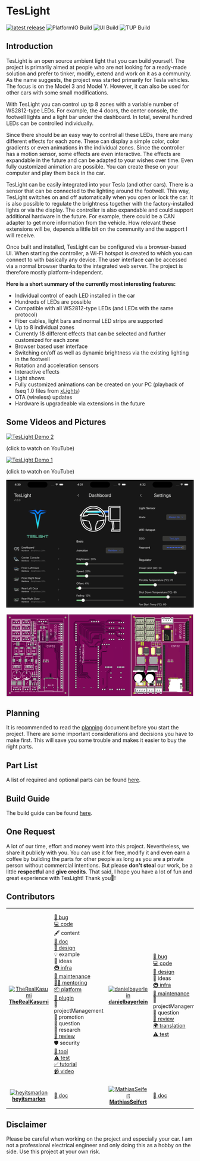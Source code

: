# TesLight

[![latest release](https://img.shields.io/github/v/release/TheRealKasumi/TesLight)](https://github.com/TheRealKasumi/TesLight/releases/latest)
![PlatformIO Build](https://github.com/TheRealKasumi/TesLight/actions/workflows/PlatformIO-Build.yml/badge.svg?branch=main)
![UI Build](https://github.com/TheRealKasumi/TesLight/actions/workflows/ui-build.yml/badge.svg?branch=main)
![TUP Build](https://github.com/TheRealKasumi/TesLight/actions/workflows/teslight-update-packaging-tool-and-tup-file-build.yml/badge.svg?branch=main)

## Introduction

TesLight is an open source ambient light that you can build yourself.
The project is primarily aimed at people who are not looking for a ready-made solution and prefer to tinker, modify, extend and work on it as a community.
As the name suggests, the project was started primarily for Tesla vehicles.
The focus is on the Model 3 and Model Y.
However, it can also be used for other cars with some small modifications.

With TesLight you can control up tp 8 zones with a variable number of WS2812-type LEDs.
For example, the 4 doors, the center console, the footwell lights and a light bar under the dashboard.
In total, several hundred LEDs can be controlled individually.

Since there should be an easy way to control all these LEDs, there are many different effects for each zone.
These can display a simple color, color gradients or even animations in the individual zones.
Since the controller has a motion sensor, some effects are even interactive.
The effects are expandable in the future and can be adapted to your wishes over time.
Even fully customized animation are possible.
You can create these on your computer and play them back in the car.

TesLight can be easily integrated into your Tesla (and other cars).
There is a sensor that can be connected to the lighting around the footwell.
This way, TesLight switches on and off automatically when you open or lock the car.
It is also possible to regulate the brightness together with the factory-installed lights or via the display.
The controller is also expandable and could support additional hardware in the future.
For example, there could be a CAN adapter to get more information from the vehicle.
How relevant these extensions will be, depends a little bit on the community and the support I will receive.

Once built and installed, TesLight can be configured via a browser-based UI.
When starting the controller, a Wi-Fi hotspot is created to which you can connect to with basically any device.
The user interface can be accessed via a normal browser thanks to the integrated web server.
The project is therefore mostly platform-independent.

**Here is a short summary of the currently most interesting features:**

- Individual control of each LED installed in the car
- Hundreds of LEDs are possible
- Compatible with all WS2812-type LEDs (and LEDs with the same protocol)
- Fiber cables, light bars and normal LED strips are supported
- Up to 8 individual zones
- Currently 18 different effects that can be selected and further customized for each zone
- Browser based user interface
- Switching on/off as well as dynamic brightness via the existing lighting in the footwell
- Rotation and acceleration sensors
- Interactive effects
- Light shows
- Fully customized animations can be created on your PC (playback of fseq 1.0 files from [xLights](https://xlights.org/))
- OTA (wireless) updates
- Hardware is upgradeable via extensions in the future

## Some Videos and Pictures

[![TesLight Demo 2](https://img.youtube.com/vi/_N5h1IViB-E/0.jpg)](https://www.youtube.com/watch?v=_N5h1IViB-E)

(click to watch on YouTube)

[![TesLight Demo 1](https://img.youtube.com/vi/bwzbVkCsNws/0.jpg)](https://www.youtube.com/watch?v=bwzbVkCsNws)

(click to watch on YouTube)

![App](documentation/media/readme/app.jpg)

![PCB](documentation/media/build/pcb.png)

## Planning

It is recommended to read the [planning](documentation/planning.md) document before you start the project.
There are some important considerations and decisions you have to make first.
This will save you some trouble and makes it easier to buy the right parts.

## Part List

A list of required and optional parts can be found [here](documentation/part-list.md).

## Build Guide

The build guide can be found [here](documentation/build.md).

## One Request

A lot of our time, effort and money went into this project.
Nevertheless, we share it publicly with you.
You can use it for free, modify it and even earn a coffee by building the parts for other people as long as you are a private person without commercial intentions.
But please **don't steal** our work, be a little **respectful** and **give credits**.
That said, I hope you have a lot of fun and great experience with TesLight!
Thank you💖!

## Contributors

<table>
  <tbody>
    <tr>
      <td align="center">
        <a href="https://github.com/TheRealKasumi">
          <img src="https://avatars.githubusercontent.com/u/62426919" width="100px;" alt="TheRealKasumi"/>
          <br />
          <b>TheRealKasumi</b>
        </a>
      </td>
      <td align="center" valign="middle">
        <p style="text-align: left" >
          <a href="https://github.com/TheRealKasumi/TesLight/issues?q=author%3ATheRealKasumi">🐛 bug</a><br />
          <a href="https://github.com/TheRealKasumi/TesLight/commits?author=TheRealKasumi">💻 code</a><br />
          🖋 content<br />
          <a href="https://github.com/TheRealKasumi/TesLight/commits?author=TheRealKasumi">📖 doc</a><br />
          <a href="https://github.com/TheRealKasumi/TesLight/tree/main/ui">🎨 design</a><br />
          💡 example<br />
          🤔 ideas<br />
          <a href="https://github.com/TheRealKasumi/TesLight/tree/main/.github">🚇 infra</a><br />
          <a href="https://github.com/TheRealKasumi/TesLight/commits?author=TheRealKasumi">🚧 maintenance</a><br />
          <a href="https://github.com/TheRealKasumi/TesLight">🧑‍🏫 mentoring</a><br />
          <a href="https://github.com/TheRealKasumi/TesLight/commits?author=TheRealKasumi">📦 platform</a><br />
          <a href="https://github.com/TheRealKasumi/TesLight">🔌 plugin</a><br />
          📆 projectManagement<br />
          📣 promotion<br />
          💬 question<br />
          🔬 research<br />
          <a href="https://github.com/TheRealKasumi/TesLight/pulls?q=is%3Apr+reviewed-by%3ATheRealKasumi">👀 review</a><br />
          🛡️ security<br />
          <a href="https://github.com/TheRealKasumi/TesLight">🔧 tool</a><br />
          <a href="https://github.com/TheRealKasumi/TesLight/commits?author=TheRealKasumi">⚠️ test</a><br />
          <a href="https://github.com/TheRealKasumi/TesLight/blob/main/documentation/build.md">✅ tutorial</a><br />
          <a href="https://www.youtube.com/watch?v=_N5h1IViB-E">📹 video</a><br />
        </p>
      </td>
      <td align="center">
        <a href="https://github.com/danielbayerlein">
          <img src="https://avatars.githubusercontent.com/u/457834" width="100px;" alt="danielbayerlein"/>
          <br />
          <b>danielbayerlein</b>
        </a>
      </td>
      <td align="center" valign="middle">
        <p style="text-align: left" >
          <a href="https://github.com/TheRealKasumi/TesLight/issues?q=author%3Adanielbayerlein">🐛 bug</a><br />
          <a href="https://github.com/TheRealKasumi/TesLight/commits?author=danielbayerlein">💻 code</a><br />
          <a href="https://github.com/TheRealKasumi/TesLight/tree/main/ui">🎨 design</a><br />
          🤔 ideas<br />
          <a href="https://github.com/TheRealKasumi/TesLight/tree/main/.github">🚇 infra</a><br />
          <a href="https://github.com/TheRealKasumi/TesLight/commits?author=danielbayerlein">🚧 maintenance</a><br />
          📆 projectManagement<br />
          💬 question<br />
          <a href="https://github.com/TheRealKasumi/TesLight/pulls?q=is%3Apr+reviewed-by%3Adanielbayerlein">👀 review</a><br />
          <a href="https://github.com/TheRealKasumi/TesLight/tree/main/ui/public/locales">🌍 translation</a><br />
          <a href="https://github.com/TheRealKasumi/TesLight/commits?author=danielbayerlein">⚠️ test</a><br />
        </p>
      </td>
      <td align="center">
        <a href="https://github.com/JakobLichterfeld">
          <img src="https://avatars.githubusercontent.com/u/16510328" width="100px;" alt="JakobLichterfeld"/>
          <br />
          <b>JakobLichterfeld</b>
        </a>
      </td>
      <td align="center" valign="middle">
        <p style="text-align: left" >
          <a href="https://github.com/TheRealKasumi/TesLight/issues?q=author%3AJakobLichterfeld">🐛 bug</a><br />
          <a href="https://github.com/TheRealKasumi/TesLight/commits?author=JakobLichterfeld">💻 code</a><br />
          <a href="https://github.com/TheRealKasumi/TesLight/commits?author=JakobLichterfeld">📖 doc</a><br />
          🤔 ideas<br />
          <a href="https://github.com/TheRealKasumi/TesLight/tree/main/.github">🚇 infra</a><br />
          <a href="https://github.com/TheRealKasumi/TesLight/commits?author=JakobLichterfeld">🚧 maintenance</a><br />
          <a href="https://github.com/TheRealKasumi/TesLight">🧑‍🏫 mentoring</a><br />
          📆 projectManagement<br />
          💬 question<br />
          <a href="https://github.com/TheRealKasumi/TesLight/pulls?q=is%3Apr+reviewed-by%3AJakobLichterfeld">👀 review</a><br />
          <a href="https://github.com/TheRealKasumi/TesLight/commits?author=JakobLichterfeld">⚠️ test</a><br />
          <a href="https://github.com/TheRealKasumi/TesLight/blob/main/documentation/build.md">✅ tutorial</a><br />
        </p>
      </td>
    </tr>
    </tr>
     <tr>
      <td align="center">
        <a href="https://github.com/heyitsmarlon">
          <img src="https://avatars.githubusercontent.com/u/74954698" width="100px;" alt="heyitsmarlon"/>
          <br />
          <b>heyitsmarlon</b>
        </a>
      </td>
      <td align="center" valign="middle">
        <p style="text-align: left" >
          <a href="https://github.com/TheRealKasumi/TesLight/commit/0f9c097bd0b3cda26543b43a7343aa3b4d4c56f0">📖 doc</a><br />
        </p>
      </td>
      <td align="center">
        <a href="https://github.com/MathiasSeifert">
          <img src="https://avatars.githubusercontent.com/u/19532855" width="100px;" alt="MathiasSeifert"/>
          <br />
          <b>MathiasSeifert</b>
        </a>
      </td>
      <td align="center" valign="middle">
        <p style="text-align: left" >
          <a href="https://github.com/TheRealKasumi/TesLight/commits?author=MathiasSeifert">📖 doc</a><br />
        </p>
      </td>
      <td align="center">
        <a href="https://github.com/PhilippDenn">
          <img src="https://avatars.githubusercontent.com/u/114821380" width="100px;" alt="PhilippDenn"/>
          <br />
          <b>PhilippDenn</b>
        </a>
      </td>
      <td align="center" valign="middle">
        <p style="text-align: left" >
          <a href="https://github.com/TheRealKasumi/TesLight/issues?q=author%3APhilippDenn">🐛 bug</a><br />
          🤔 ideas<br />
        </p>
      </td>
      <td align="center">
        <a href="https://github.com/rgrae81">
          <img src="https://avatars.githubusercontent.com/u/36889990" width="100px;" alt="rgrae81"/>
          <br />
          <b>rgrae81</b>
        </a>
      </td>
      <td align="center" valign="middle">
        <p style="text-align: left" >
          <a href="https://github.com/TheRealKasumi/TesLight/tree/main/model">🎨 design</a><br />
        </p>
      </td>
    </tr>
  </tbody>
</table>

## Disclaimer

Please be careful when working on the project and especially your car.
I am not a professional electrical engineer and only doing this as a hobby on the side.
Use this project at your own risk.
